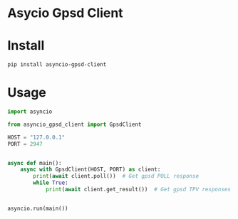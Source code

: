 # Asycio Gpsd Client

# Install

```shell
pip install asyncio-gpsd-client
```

# Usage

```python
import asyncio

from asyncio_gpsd_client import GpsdClient

HOST = "127.0.0.1"
PORT = 2947


async def main():
    async with GpsdClient(HOST, PORT) as client:
        print(await client.poll())  # Get gpsd POLL response
        while True:
            print(await client.get_result())  # Get gpsd TPV responses


asyncio.run(main())
```
